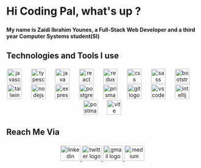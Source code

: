 <h1 align="left">Hi Coding Pal, what's up ?</h1>

###

<h4 align="left">My name is Zaidi Ibrahim Younes, a Full-Stack Web Developer and a third year Computer Systems student(SI)</h4>

###

<h2 align="left">Technologies and Tools I use</h2>

###

<div align="center">
  <img src="https://cdn.jsdelivr.net/gh/devicons/devicon/icons/javascript/javascript-plain.svg" height="38" alt="javascript logo"  />
  <img width="17" />
  <img src="https://cdn.jsdelivr.net/gh/devicons/devicon/icons/typescript/typescript-original.svg" height="38" alt="typescript logo"  />
  <img width="17" />
  <img src="https://cdn.jsdelivr.net/gh/devicons/devicon/icons/java/java-original.svg" height="38" alt="java logo"  />
  <img width="17" />
  <img src="https://cdn.jsdelivr.net/gh/devicons/devicon/icons/react/react-original.svg" height="38" alt="react logo"  />
  <img width="17" />
  <img src="https://skillicons.dev/icons?i=redux" height="38" alt="redux logo"  />
  <img width="17" />
  <img src="https://cdn.jsdelivr.net/gh/devicons/devicon/icons/css3/css3-original.svg" height="38" alt="css logo"  />
  <img width="17" />
  <img src="https://skillicons.dev/icons?i=sass" height="38" alt="sass logo"  />
  <img width="17" />
  <img src="https://cdn.jsdelivr.net/gh/devicons/devicon/icons/bootstrap/bootstrap-original.svg" height="38" alt="bootstrap logo"  />
  <img width="17" />
  <img src="https://cdn.simpleicons.org/tailwindcss/06B6D4" height="38" alt="tailwindcss logo"  />
  <img width="17" />
  <img src="https://cdn.jsdelivr.net/gh/devicons/devicon/icons/nodejs/nodejs-original.svg" height="38" alt="nodejs logo"  />
  <img width="17" />
  <img src="https://cdn.simpleicons.org/express/000000" height="38" alt="express logo"  />
  <img width="17" />
  <img src="https://cdn.jsdelivr.net/gh/devicons/devicon/icons/postgresql/postgresql-original.svg" height="38" alt="postgresql logo"  />
  <img width="17" />
  <img src="https://cdn.simpleicons.org/prisma/2D3748" height="38" alt="prisma logo"  />
  <img width="17" />
  <img src="https://cdn.jsdelivr.net/gh/devicons/devicon/icons/git/git-original-wordmark.svg" height="38" alt="git logo"  />
  <img width="17" />
  <img src="https://cdn.jsdelivr.net/gh/devicons/devicon/icons/vscode/vscode-original.svg" height="38" alt="vscode logo"  />
  <img width="17" />
  <img src="https://cdn.jsdelivr.net/gh/devicons/devicon/icons/intellij/intellij-original.svg" height="38" alt="intellij logo"  />
  <img width="17" />
  <img src="https://skillicons.dev/icons?i=postman" height="38" alt="postman logo"  />
  <img width="17" />
  <img src="https://skillicons.dev/icons?i=vite" height="38" alt="vite logo"  />
</div>

###

<h2 align="left">Reach Me Via</h2>

###

<div align="center">
  <a href="https://www.linkedin.com/in/ibrahim-zaidi-512a80243/" target="_blank">
    <img src="https://raw.githubusercontent.com/maurodesouza/profile-readme-generator/master/src/assets/icons/social/linkedin/default.svg" width="52" height="40" alt="linkedin logo"  />
  </a>
  <a href="https://x.com/brahimQlf64" target="_blank">
    <img src="https://raw.githubusercontent.com/maurodesouza/profile-readme-generator/master/src/assets/icons/social/twitter/default.svg" width="52" height="40" alt="twitter logo"  />
  </a>
  <a href="mailto:ibrahim.zaidi@univ-alger@dz" target="_blank">
    <img src="https://raw.githubusercontent.com/maurodesouza/profile-readme-generator/master/src/assets/icons/social/gmail/default.svg" width="52" height="40" alt="gmail logo"  />
  </a>
  <a href="https://medium.com/@zaidibrahim2003" target="_blank">
    <img src="https://raw.githubusercontent.com/maurodesouza/profile-readme-generator/master/src/assets/icons/social/medium/default.svg" width="52" height="40" alt="medium logo"  />
  </a>
</div>

###

###
